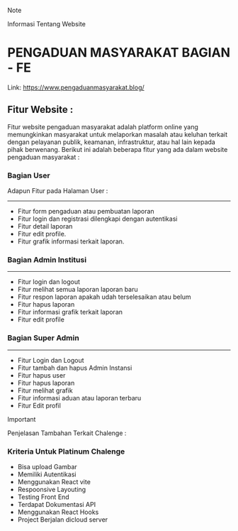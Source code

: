> [!NOTE]
> Informasi Tentang Website

# **PENGADUAN MASYARAKAT BAGIAN - FE**

Link: https://www.pengaduanmasyarakat.blog/

## Fitur Website :

Fitur website pengaduan masyarakat adalah platform online yang memungkinkan masyarakat untuk melaporkan masalah atau keluhan terkait dengan pelayanan publik, keamanan, infrastruktur, atau hal lain kepada pihak berwenang. Berikut ini adalah beberapa fitur yang ada dalam website pengaduan masyarakat :

### Bagian User

Adapun Fitur pada Halaman User :

---

- Fitur form pengaduan atau pembuatan laporan
- Fitur login dan registrasi dilengkapi dengan autentikasi
- Fitur detail laporan
- Fitur edit profile.
- Fitur grafik informasi terkait laporan.

### Bagian Admin Institusi

---

- Fitur login dan logout
- Fitur melihat semua laporan laporan baru
- Fitur respon laporan apakah udah terselesaikan atau belum
- Fitur hapus laporan
- Fitur informasi grafik terkait laporan
- Fitur edit profile

### Bagian Super Admin

---

- Fitur Login dan Logout
- Fitur tambah dan hapus Admin Instansi
- Fitur hapus user
- Fitur hapus laporan
- Fitur melihat grafik
- Fitur informasi aduan atau laporan terbaru
- Fitur Edit profil



> [!IMPORTANT]
> Penjelasan Tambahan Terkait Chalenge :

### Kriteria Untuk Platinum Chalenge

- Bisa upload Gambar
- Memiliki Autentikasi
- Menggunakan React vite
- Respoonsive Layouting
- Testing Front End
- Terdapat Dokumentasi API
- Menggunakan React Hooks
- Project Berjalan dicloud server


